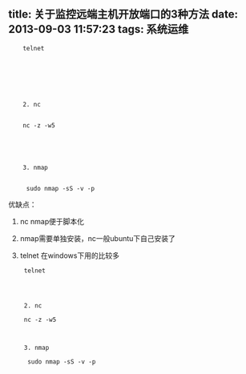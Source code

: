 title: 关于监控远端主机开放端口的3种方法
date: 2013-09-03 11:57:23
tags: 系统运维
---


	
	
		telnet  
	
		
	
	
		
	
	
		2. nc
	
	
		nc -z -w5 
	
		

	
	
		3. nmap
	
	
		 sudo nmap -sS -v -p 


优缺点：
1. nc nmap便于脚本化
2. nmap需要单独安装，nc一般ubuntu下自己安装了
3. telnet 在windows下用的比较多

		telnet  
		
	
		
	
		2. nc
	
		nc -z -w5 
		

	
		3. nmap
	
		 sudo nmap -sS -v -p 
